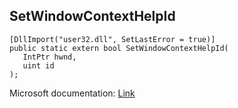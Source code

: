 ## SetWindowContextHelpId

```
[DllImport("user32.dll", SetLastError = true)]
public static extern bool SetWindowContextHelpId(
   IntPtr hwnd,
   uint id
);
```

Microsoft documentation: [Link](https://docs.microsoft.com/en-us/windows/win32/api/winuser/nf-winuser-setwindowcontexthelpid)
